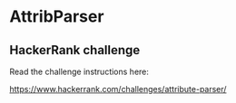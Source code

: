 # AttribParser

## HackerRank challenge

Read the challenge instructions here:

https://www.hackerrank.com/challenges/attribute-parser/
